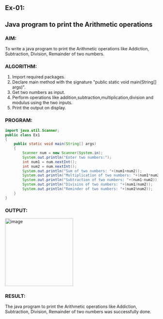 ## Ex-01:
## Java program to print the Arithmetic operations
### AIM:
To write a java program to print the Arithmetic operations like Addiction, Subtraction, Division, Remainder of two numbers.

### ALGORITHM:
1. Import required packages.
2. Declare main method with the signature "public static void main(String[] args)".
3. Get two numbers as input.
4. Perform operations like addition,subtraction,multiplication,division and modulus using the two inputs.
5. Print the output on display.

### PROGRAM:
```java
import java.util.Scanner;
public class Ex1
{
    public static void main(String[] args)
    {
        Scanner num = new Scanner(System.in);
        System.out.println("Enter two numbers:");
        int num1 = num.nextInt();
        int num2 = num.nextInt();
        System.out.println("Sum of two numbers: "+(num1+num2));
        System.out.println("Multiplication of two numbers: "+(num1*num2));
        System.out.println("Subtraction of two numbers: "+(num1-num2));
        System.out.println("Division of two numbers: "+(num1/num2));
        System.out.println("Reminder of two numbers: "+(num1%num2));
    }
}
```

### OUTPUT:
<img width="224" alt="image" src="https://github.com/KeerthikaNagarajan/Java-Ex-1/assets/93427089/e0ded2a0-7874-4837-9830-5409af3973a2">

### RESULT:
The java program to print the Arithmetic operations like Addiction, Subtraction, Division, Remainder of two numbers was successfully done.
